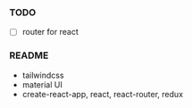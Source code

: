 

### TODO

- [ ] router for react


### README

- tailwindcss
- material UI
- create-react-app, react, react-router, redux
